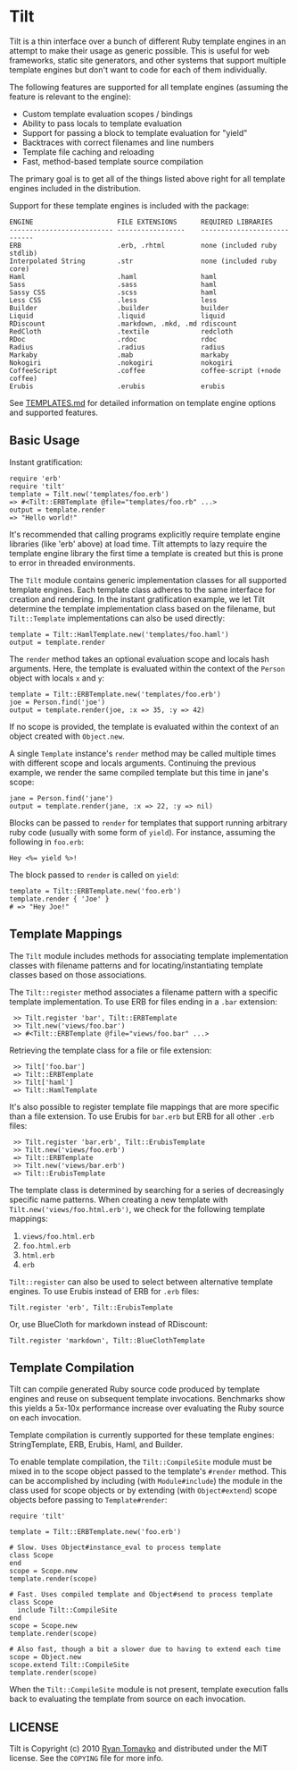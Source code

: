 Tilt
====

Tilt is a thin interface over a bunch of different Ruby template engines in
an attempt to make their usage as generic possible. This is useful for web
frameworks, static site generators, and other systems that support multiple
template engines but don't want to code for each of them individually.

The following features are supported for all template engines (assuming the
feature is relevant to the engine):

 * Custom template evaluation scopes / bindings
 * Ability to pass locals to template evaluation
 * Support for passing a block to template evaluation for "yield"
 * Backtraces with correct filenames and line numbers
 * Template file caching and reloading
 * Fast, method-based template source compilation

The primary goal is to get all of the things listed above right for all
template engines included in the distribution.

Support for these template engines is included with the package:

    ENGINE                     FILE EXTENSIONS      REQUIRED LIBRARIES
    -------------------------- -----------------    ----------------------------
    ERB                        .erb, .rhtml         none (included ruby stdlib)
    Interpolated String        .str                 none (included ruby core)
    Haml                       .haml                haml
    Sass                       .sass                haml
    Sassy CSS                  .scss                haml
    Less CSS                   .less                less
    Builder                    .builder             builder
    Liquid                     .liquid              liquid
    RDiscount                  .markdown, .mkd, .md rdiscount
    RedCloth                   .textile             redcloth
    RDoc                       .rdoc                rdoc
    Radius                     .radius              radius
    Markaby                    .mab                 markaby
    Nokogiri                   .nokogiri            nokogiri
    CoffeeScript               .coffee              coffee-script (+node coffee)
    Erubis                     .erubis              erubis

See [TEMPLATES.md][t] for detailed information on template engine
options and supported features.

[t]: http://github.com/rtomayko/tilt/blob/master/TEMPLATES.md
   "Tilt Template Engine Documentation"

Basic Usage
-----------

Instant gratification:

    require 'erb'
    require 'tilt'
    template = Tilt.new('templates/foo.erb')
    => #<Tilt::ERBTemplate @file="templates/foo.rb" ...>
    output = template.render
    => "Hello world!"

It's recommended that calling programs explicitly require template engine
libraries (like 'erb' above) at load time. Tilt attempts to lazy require the
template engine library the first time a template is created but this is
prone to error in threaded environments.

The `Tilt` module contains generic implementation classes for all supported
template engines. Each template class adheres to the same interface for
creation and rendering. In the instant gratification example, we let Tilt
determine the template implementation class based on the filename, but
`Tilt::Template` implementations can also be used directly:

    template = Tilt::HamlTemplate.new('templates/foo.haml')
    output = template.render

The `render` method takes an optional evaluation scope and locals hash
arguments. Here, the template is evaluated within the context of the
`Person` object with locals `x` and `y`:

    template = Tilt::ERBTemplate.new('templates/foo.erb')
    joe = Person.find('joe')
    output = template.render(joe, :x => 35, :y => 42)

If no scope is provided, the template is evaluated within the context of an
object created with `Object.new`.

A single `Template` instance's `render` method may be called multiple times
with different scope and locals arguments. Continuing the previous example,
we render the same compiled template but this time in jane's scope:

    jane = Person.find('jane')
    output = template.render(jane, :x => 22, :y => nil)

Blocks can be passed to `render` for templates that support running
arbitrary ruby code (usually with some form of `yield`). For instance,
assuming the following in `foo.erb`:

    Hey <%= yield %>!

The block passed to `render` is called on `yield`:

    template = Tilt::ERBTemplate.new('foo.erb')
    template.render { 'Joe' }
    # => "Hey Joe!"

Template Mappings
-----------------

The `Tilt` module includes methods for associating template implementation
classes with filename patterns and for locating/instantiating template
classes based on those associations.

The `Tilt::register` method associates a filename pattern with a specific
template implementation. To use ERB for files ending in a `.bar` extension:

     >> Tilt.register 'bar', Tilt::ERBTemplate
     >> Tilt.new('views/foo.bar')
     => #<Tilt::ERBTemplate @file="views/foo.bar" ...>

Retrieving the template class for a file or file extension:

     >> Tilt['foo.bar']
     => Tilt::ERBTemplate
     >> Tilt['haml']
     => Tilt::HamlTemplate

It's also possible to register template file mappings that are more specific
than a file extension. To use Erubis for `bar.erb` but ERB for all other `.erb`
files:

     >> Tilt.register 'bar.erb', Tilt::ErubisTemplate
     >> Tilt.new('views/foo.erb')
     => Tilt::ERBTemplate
     >> Tilt.new('views/bar.erb')
     => Tilt::ErubisTemplate

The template class is determined by searching for a series of decreasingly
specific name patterns. When creating a new template with
`Tilt.new('views/foo.html.erb')`, we check for the following template
mappings:

  1. `views/foo.html.erb`
  2. `foo.html.erb`
  3. `html.erb`
  4. `erb`

`Tilt::register` can also be used to select between alternative template
engines. To use Erubis instead of ERB for `.erb` files:

    Tilt.register 'erb', Tilt::ErubisTemplate

Or, use BlueCloth for markdown instead of RDiscount:

    Tilt.register 'markdown', Tilt::BlueClothTemplate

Template Compilation
--------------------

Tilt can compile generated Ruby source code produced by template engines and
reuse on subsequent template invocations. Benchmarks show this yields a 5x-10x
performance increase over evaluating the Ruby source on each invocation.

Template compilation is currently supported for these template engines:
StringTemplate, ERB, Erubis, Haml, and Builder.

To enable template compilation, the `Tilt::CompileSite` module must be mixed in
to the scope object passed to the template's `#render` method. This can be
accomplished by including (with `Module#include`) the module in the class used
for scope objects or by extending (with `Object#extend`) scope objects before
passing to `Template#render`:

    require 'tilt'

    template = Tilt::ERBTemplate.new('foo.erb')

    # Slow. Uses Object#instance_eval to process template
    class Scope
    end
    scope = Scope.new
    template.render(scope)

    # Fast. Uses compiled template and Object#send to process template
    class Scope
      include Tilt::CompileSite
    end
    scope = Scope.new
    template.render(scope)

    # Also fast, though a bit a slower due to having to extend each time
    scope = Object.new
    scope.extend Tilt::CompileSite
    template.render(scope)

When the `Tilt::CompileSite` module is not present, template execution falls
back to evaluating the template from source on each invocation.

LICENSE
-------

Tilt is Copyright (c) 2010 [Ryan Tomayko](http://tomayko.com/about) and
distributed under the MIT license. See the `COPYING` file for more info.

